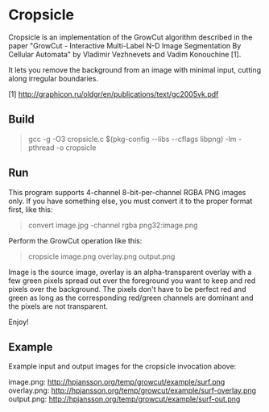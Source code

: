 Cropsicle
=========

Cropsicle is an implementation of the GrowCut algorithm described in the paper
"GrowCut - Interactive Multi-Label N-D Image Segmentation By Cellular Automata"
by Vladimir Vezhnevets and Vadim Konouchine [1].

It lets you remove the background from an image with minimal input, cutting
along irregular boundaries.

[1] http://graphicon.ru/oldgr/en/publications/text/gc2005vk.pdf

Build
-----

> gcc -g -O3 cropsicle.c $(pkg-config --libs --cflags libpng) -lm -pthread -o cropsicle

Run
---

This program supports 4-channel 8-bit-per-channel RGBA PNG images only. If
you have something else, you must convert it to the proper format first,
like this:

> convert image.jpg -channel rgba png32:image.png

Perform the GrowCut operation like this:

> cropsicle image.png overlay.png output.png

Image is the source image, overlay is an alpha-transparent overlay with
a few green pixels spread out over the foreground you want to keep
and red pixels over the background. The pixels don't have to be perfect red
and green as long as the corresponding red/green channels are dominant and
the pixels are not transparent.

Enjoy!

Example
-------

Example input and output images for the cropsicle invocation above:

image.png:   http://hpjansson.org/temp/growcut/example/surf.png
overlay.png: http://hpjansson.org/temp/growcut/example/surf-overlay.png
output.png:  http://hpjansson.org/temp/growcut/example/surf-out.png

